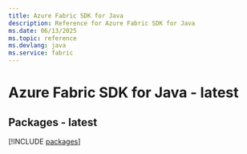 ```yaml
---
title: Azure Fabric SDK for Java
description: Reference for Azure Fabric SDK for Java
ms.date: 06/13/2025
ms.topic: reference
ms.devlang: java
ms.service: fabric
---
```

# Azure Fabric SDK for Java - latest
## Packages - latest
[!INCLUDE [packages](fabric-index.md)]